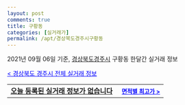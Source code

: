 ```yaml
---
layout: post
comments: true
title: 구황동
categories: [실거래가]
permalink: /apt/경상북도경주시구황동
---
```


2021년 09월 06일 기준, <a href="/apt/경상북도경주시">경상북도경주시</a> 구황동 한달간 실거래 정보

<a style="color: blue;" href="/apt/경상북도경주시">< 경상북도 경주시 전체 실거래 정보</a>
<!---- start ---->
<table>
  <tr>
    <td colspan="4" style="font-weight: bold;"><a href="/apt/경상북도경주시구황동{name_without_space}">오늘 등록된 실거래 정보가 없습니다</a> &nbsp;&nbsp;&nbsp; <a style="color: blue; font-size: smaller;" href="/apt/경상북도경주시구황동{name_without_space}">면적별 최고가 ></a></td>
  </tr>
    
</table>
<!---- end ---->
    